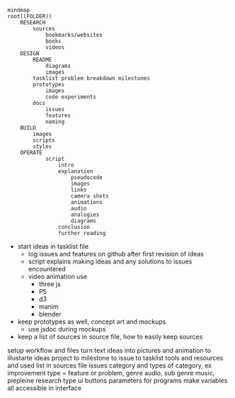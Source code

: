 
```mermaid
mindmap
root((FOLDER))
    RESEARCH
        sources
            bookmarks/websites
            books
            videos
    DESIGN
        README
            diagrams
            images
        tasklist problem breakdown milestones
        prototypes
            images
            code experiments
        docs
            issues
            features
            naming
    BUILD
        images
        scripts
        styles
    OPERATE
            script
                intro
                explanation
                    pseudocode
                    images
                    links
                    camera shots
                    animations 
                    audio
                    analogies
                    diagrams
                conclusion
                further reading
```

- start ideas in tasklist file
  - log issues and features on github after first revision of ideas
  - script explains making ideas and any solutions to issues encountered
  - video animation use
    - three js
    - P5
    - d3
    - manim
    - blender
- keep prototypes as well, concept art and mockups
  - use jsdoc during mockups
- keep a list of sources in source file, how to easily keep sources

setup workflow and files
turn text ideas into pictures and animation to illustarte ideas
project to milestone to issue to tasklist
tools and resources and used list in sources file
issues category and types of category, ex improvement type = feature or problem, genre audio, sub genre music, piepleine research type
ui buttons parameters for programs make variables all accessible in interface

